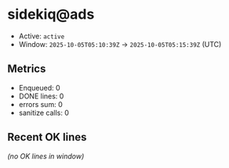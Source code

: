 # sidekiq@ads

- Active: `active`
- Window: `2025-10-05T05:10:39Z` → `2025-10-05T05:15:39Z` (UTC)

## Metrics
- Enqueued: 0
- DONE lines: 0
- errors sum: 0
- sanitize calls: 0

## Recent OK lines
_(no OK lines in window)_
